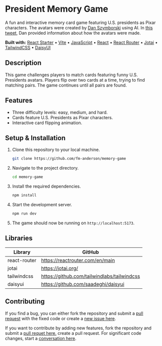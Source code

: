 # President Memory Game

A fun and interactive memory card game featuring U.S. presidents as Pixar characters. The avatars were created by [Dan Szymborski](https://twitter.com/DSzymborski) using AI. In [this tweet](https://twitter.com/DSzymborski/status/1627038833455038469), Dan provided information about how the avatars were made.

**Built with:** [React Starter](https://github.com/fm-anderson/react-starter) • [Vite](https://vitejs.dev/) • [JavaScript](https://www.javascript.com/) • [React](https://react.dev/) • [React Router](https://reactrouter.com/) • [Jotai](https://jotai.org/) • [TailwindCSS](https://tailwindcss.com/) • [DaisyUI](https://daisyui.com/)

## Description

This game challenges players to match cards featuring funny U.S. Presidents avatars. Players flip over two cards at a time, trying to find matching pairs. The game continues until all pairs are found.

## Features

- Three difficulty levels: easy, medium, and hard.
- Cards feature U.S. Presidents as Pixar characters.
- Interactive card flipping animation.

## Setup & Installation

1. Clone this repository to your local machine.
   ```sh
   git clone https://github.com/fm-anderson/memory-game
   ```
2. Navigate to the project directory.
   ```sh
   cd memory-game
   ```
3. Install the required dependencies.
   ```sh
   npm install
   ```
4. Start the development server.
   ```sh
   npm run dev
   ```
5. The game should now be running on `http://localhost:5173`.

## Libraries

| Library      | GitHub                                      |
| ------------ | ------------------------------------------- |
| react-router | https://reactrouter.com/en/main             |
| jotai        | https://jotai.org/                          |
| tailwindcss  | https://github.com/tailwindlabs/tailwindcss |
| daisyui      | https://github.com/saadeghi/daisyui         |

## Contributing

If you find a bug, you can either fork the repository and submit a [pull request](https://github.com/fm-anderson/memory-game/pulls) with the fixed code or create a [new issue here](https://github.com/fm-anderson/memory-game/issues).

If you want to contribute by adding new features, fork the repository and submit a [pull requet here.](https://github.com/fm-anderson/memory-game/pulls) create a pull request. For significant code changes, start a [conversation here](https://github.com/fm-anderson/memory-game/issues).

